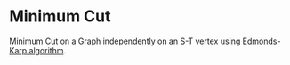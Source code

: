 # Minimum Cut

Minimum Cut on a Graph independently on an S-T vertex using [Edmonds-Karp algorithm](https://en.wikipedia.org/wiki/Edmonds%E2%80%93Karp_algorithm).
